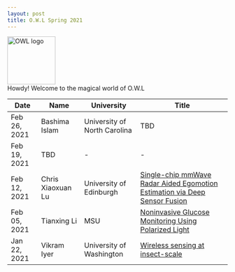 ```yaml
---
layout: post
title: O.W.L Spring 2021
---
```


<img src="{{ site.url }}/OWL_logo.png" alt="OWL logo" style="width:110px;height:110px;"> 
<div class="message">
  Howdy! Welcome to the magical world of O.W.L
</div>




| Date      | Name | University |Title |
| ----------- | ----------- | ---- | ------------------|
|Feb 26, 2021|Bashima Islam |University of North Carolina |TBD|
|Feb 19, 2021|TBD |- |-|
|Feb 12, 2021|Chris Xiaoxuan Lu |University of Edinburgh |	<a href="https://christopherlu.github.io/publications/">Single-chip mmWave Radar Aided Egomotion Estimation via Deep Sensor Fusion</a>|
|Feb 05, 2021|Tianxing Li	   |MSU | <a href="https://tianxing.me/">Noninvasive Glucose Monitoring Using Polarized Light</a>|
|Jan 22, 2021| Vikram Iyer |	University of Washington |<a href="https://homes.cs.washington.edu/~vsiyer/">Wireless sensing at insect-scale</a>|










